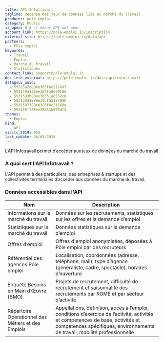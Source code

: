```yaml
---
title: API Infotravail
tagline: Recense des jeux de données liés au marché du travail
producer: pole-emploi
category: Public
is_open: 0 # -1 means API not open
account_link: https://pole-emploi.io/inscription
external_site: https://pole-emploi.io/data/api
partners:
  - Pôle emploi
keywords:
  - Travail
  - Emploi
  - Marché du travail
  - Statistiques
contact_link: support@pole-emploi.io
doc_tech_external: https://pole-emploi.io/data/api/infotravail
datagouv_uuid:
  - 59315a2c88ee385fac21149f
  - 593159a188ee385fade6010e
  - 5931593b88ee38351ad532c6
  - 593158d188ee385faa18c99b
  - 5931587388ee385fac21149e
  - 593156ff88ee38351b503df3
themes:
  - Emploi
kind:
  - API
visits_2019: 953
last_update: 26/09/2018
---
```


L’API Infotravail permet d’accèder aux jeux de données du marché du travail

### A quoi sert l'API Infotravail ?

L'API permet à des particuliers, des entreprises & startups et des collectivités territoriales d’accèder aux données du marché du travail.

### Données accessibles dans l'API

| Nom                                                | Description                                                                                                                                                                                                  |
| -------------------------------------------------- | ------------------------------------------------------------------------------------------------------------------------------------------------------------------------------------------------------------ |
| Informations sur le marché du travail              | Données sur les recrutements, statistiques sur les offres et la demande d’emploi                                                                                                                             |
| Statistiques sur le marché du travail              | Données statistiques sur la demande d’emploi                                                                                                                                                                 |
| Offres d’emploi                                    | Offres d'emploi anonymisées, déposées à Pôle emploi par des recruteurs                                                                                                                                       |
| Référentiel des agences Pôle emploi                | Localisation, coordonnées (adresse, téléphone, mail), type d’agence (généraliste, cadre, spectacle), horaires d’ouverture                                                                                    |
| Enquête Besoins en Main d’Œuvre (BMO)              | Projets de recrutement, difficulté de recrutement et saisonnalité des recrutements par ROME et par secteur d’activité                                                                                        |
| Répertoire Opérationnel des Métiers et des Emplois | Appellations, définition, accès à l’emploi, conditions d’exercice de l’activité, activités et compétences de base, activités et compétences spécifiques, environnements de travail, mobilité professionnelle |

